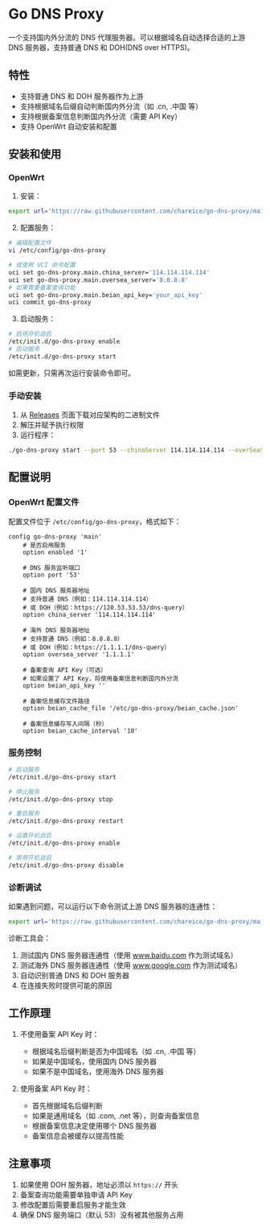 # Go DNS Proxy

一个支持国内外分流的 DNS 代理服务器。可以根据域名自动选择合适的上游 DNS 服务器，支持普通 DNS 和 DOH(DNS over HTTPS)。

## 特性

- 支持普通 DNS 和 DOH 服务器作为上游
- 支持根据域名后缀自动判断国内外分流（如 .cn, .中国 等）
- 支持根据备案信息判断国内外分流（需要 API Key）
- 支持 OpenWrt 自动安装和配置

## 安装和使用

### OpenWrt

1. 安装：

```bash
export url='https://raw.githubusercontent.com/chareice/go-dns-proxy/main/scripts' && sh -c "$(curl -kfsSl $url/openwrt-install.sh)"
```

2. 配置服务：

```bash
# 编辑配置文件
vi /etc/config/go-dns-proxy

# 或使用 UCI 命令配置
uci set go-dns-proxy.main.china_server='114.114.114.114'
uci set go-dns-proxy.main.oversea_server='8.8.8.8'
# 如果需要备案查询功能
uci set go-dns-proxy.main.beian_api_key='your_api_key'
uci commit go-dns-proxy
```

3. 启动服务：

```bash
# 启用开机自启
/etc/init.d/go-dns-proxy enable
# 启动服务
/etc/init.d/go-dns-proxy start
```

如需更新，只需再次运行安装命令即可。

### 手动安装

1. 从 [Releases](https://github.com/chareice/go-dns-proxy/releases) 页面下载对应架构的二进制文件
2. 解压并赋予执行权限
3. 运行程序：

```bash
./go-dns-proxy start --port 53 --chinaServer 114.114.114.114 --overSeaServer 1.1.1.1
```

## 配置说明

### OpenWrt 配置文件

配置文件位于 `/etc/config/go-dns-proxy`，格式如下：

```
config go-dns-proxy 'main'
    # 是否启用服务
    option enabled '1'

    # DNS 服务监听端口
    option port '53'

    # 国内 DNS 服务器地址
    # 支持普通 DNS（例如：114.114.114.114）
    # 或 DOH（例如：https://120.53.53.53/dns-query）
    option china_server '114.114.114.114'

    # 海外 DNS 服务器地址
    # 支持普通 DNS（例如：8.8.8.8）
    # 或 DOH（例如：https://1.1.1.1/dns-query）
    option oversea_server '1.1.1.1'

    # 备案查询 API Key（可选）
    # 如果设置了 API Key，将使用备案信息判断国内外分流
    option beian_api_key ''

    # 备案信息缓存文件路径
    option beian_cache_file '/etc/go-dns-proxy/beian_cache.json'

    # 备案信息缓存写入间隔（秒）
    option beian_cache_interval '10'
```

### 服务控制

```bash
# 启动服务
/etc/init.d/go-dns-proxy start

# 停止服务
/etc/init.d/go-dns-proxy stop

# 重启服务
/etc/init.d/go-dns-proxy restart

# 设置开机自启
/etc/init.d/go-dns-proxy enable

# 禁用开机自启
/etc/init.d/go-dns-proxy disable
```

### 诊断调试

如果遇到问题，可以运行以下命令测试上游 DNS 服务器的连通性：

```bash
export url='https://raw.githubusercontent.com/chareice/go-dns-proxy/main/scripts' && sh -c "$(curl -kfsSl $url/openwrt-debug.sh)"
```

诊断工具会：

1. 测试国内 DNS 服务器连通性（使用 www.baidu.com 作为测试域名）
2. 测试海外 DNS 服务器连通性（使用 www.google.com 作为测试域名）
3. 自动识别普通 DNS 和 DOH 服务器
4. 在连接失败时提供可能的原因

## 工作原理

1. 不使用备案 API Key 时：

   - 根据域名后缀判断是否为中国域名（如 .cn, .中国 等）
   - 如果是中国域名，使用国内 DNS 服务器
   - 如果不是中国域名，使用海外 DNS 服务器

2. 使用备案 API Key 时：
   - 首先根据域名后缀判断
   - 如果是通用域名（如 .com, .net 等），则查询备案信息
   - 根据备案信息决定使用哪个 DNS 服务器
   - 备案信息会被缓存以提高性能

## 注意事项

1. 如果使用 DOH 服务器，地址必须以 `https://` 开头
2. 备案查询功能需要单独申请 API Key
3. 修改配置后需要重启服务才能生效
4. 确保 DNS 服务端口（默认 53）没有被其他服务占用
